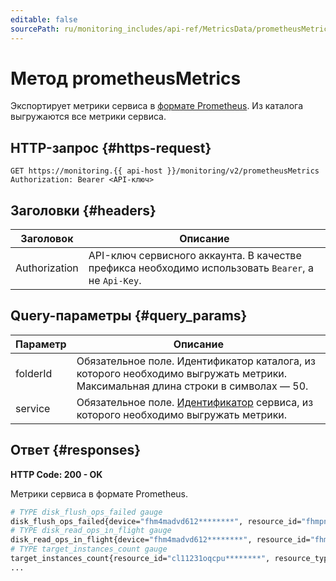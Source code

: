 ```yaml
---
editable: false
sourcePath: ru/monitoring_includes/api-ref/MetricsData/prometheusMetrics.md
---
```


# Метод prometheusMetrics
Экспортирует метрики сервиса в [формате Prometheus](https://prometheus.io/docs/instrumenting/exposition_formats/). Из каталога выгружаются все метрики сервиса.

## HTTP-запрос {#https-request}
```
GET https://monitoring.{{ api-host }}/monitoring/v2/prometheusMetrics
Authorization: Bearer <API-ключ>
```

## Заголовки {#headers}
Заголовок | Описание
--- | ---
Authorization | API-ключ сервисного аккаунта. В качестве префикса необходимо использовать `Bearer`, а не `Api-Key`.

## Query-параметры {#query_params}

Параметр | Описание
--- | ---
folderId | Обязательное поле. Идентификатор каталога, из которого необходимо выгружать метрики. Максимальная длина строки в символах — 50.
service | Обязательное поле. [Идентификатор](../../operations/metric/prometheusExport.md) сервиса, из которого необходимо выгружать метрики.

## Ответ {#responses}
**HTTP Code: 200 - OK**

Метрики сервиса в формате Prometheus.

```bash
# TYPE disk_flush_ops_failed gauge
disk_flush_ops_failed{device="fhm4madvd612********", resource_id="fhmpnl2v1rsj********", resource_type="vm"} 0.0
# TYPE disk_read_ops_in_flight gauge
disk_read_ops_in_flight{device="fhm4madvd612********", resource_id="fhmpnl2v1rsj********", resource_type="vm"} 0.0
# TYPE target_instances_count gauge
target_instances_count{resource_id="cl11231oqcpu********", resource_type="instance_group"} 1.0
...
```

